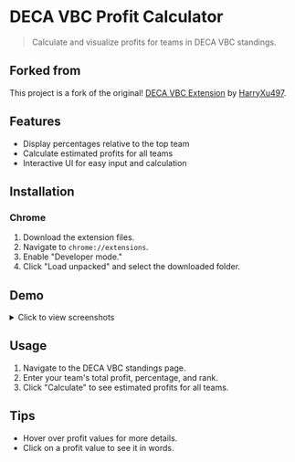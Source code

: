 # DECA VBC Profit Calculator

> Calculate and visualize profits for teams in DECA VBC standings.

## Forked from

This project is a fork of the original! [DECA VBC Extension](https://github.com/HarryXu497/deca-vbc-extension) by [HarryXu497](https://github.com/HarryXu497). 

## Features

- Display percentages relative to the top team
- Calculate estimated profits for all teams
- Interactive UI for easy input and calculation

## Installation

### Chrome

1. Download the extension files.
2. Navigate to `chrome://extensions`.
3. Enable "Developer mode."
4. Click "Load unpacked" and select the downloaded folder.

## Demo

<details>
<summary>Click to view screenshots</summary>

![Demo 1](demo/demo1.png)
![Demo 2](demo/demo2.png)

</details>

## Usage

1. Navigate to the DECA VBC standings page.
2. Enter your team's total profit, percentage, and rank.
3. Click "Calculate" to see estimated profits for all teams.

## Tips

- Hover over profit values for more details.
- Click on a profit value to see it in words.
